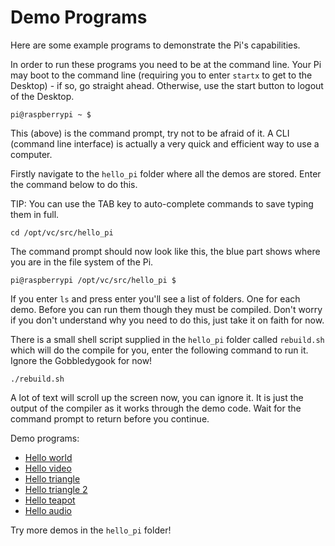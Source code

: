 # Demo Programs

Here are some example programs to demonstrate the Pi's capabilities.

In order to run these programs you need to be at the command line. Your Pi may boot to the command line (requiring you to enter `startx` to get to the Desktop) - if so, go straight ahead. Otherwise, use the start button to logout of the Desktop.

```
pi@raspberrypi ~ $
```

This (above) is the command prompt, try not to be afraid of it. A CLI (command line interface) is actually a very quick and efficient way to use a computer.

Firstly navigate to the `hello_pi` folder where all the demos are stored. Enter the command below to do this.

TIP: You can use the TAB key to auto-complete commands to save typing them in full.

```
cd /opt/vc/src/hello_pi
```

The command prompt should now look like this, the blue part shows where you are in the file system of the Pi.

```
pi@raspberrypi /opt/vc/src/hello_pi $
```

If you enter `ls` and press enter you'll see a list of folders. One for each demo. Before you can run them though they must be compiled. Don't worry if you don't understand why you need to do this, just take it on faith for now.

There is a small shell script supplied in the `hello_pi` folder called `rebuild.sh` which will do the compile for you, enter the following command to run it. Ignore the Gobbledygook for now!

```
./rebuild.sh
```

A lot of text will scroll up the screen now, you can ignore it. It is just the output of the compiler as it works through the demo code. Wait for the command prompt to return before you continue.

Demo programs:

- [Hello world](hello-world.md)
- [Hello video](hello-video.md)
- [Hello triangle](hello-triangle.md)
- [Hello triangle 2](hello-triangle2.md)
- [Hello teapot](hello-teapot.md)
- [Hello audio](hello-audio.md)

Try more demos in the `hello_pi` folder!
